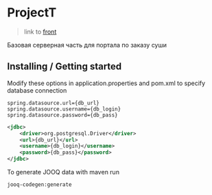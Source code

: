 # ProjectT
> link to [front](https://github.com/marinerbob/s-project)

Базовая серверная часть для портала по заказу суши

## Installing / Getting started

Modify these options in application.properties and pom.xml to specify database connection
```properties
spring.datasource.url={db_url}
spring.datasource.username={db_login}
spring.datasource.password={db_pass}
```
```xml
<jdbc>
    <driver>org.postgresql.Driver</driver>
    <url>{db_url}</url>
    <username>{db_login}</username>
    <password>{db_pass}</password>
</jdbc>
```

To generate JOOQ data with maven run 
```
jooq-codegen:generate
```